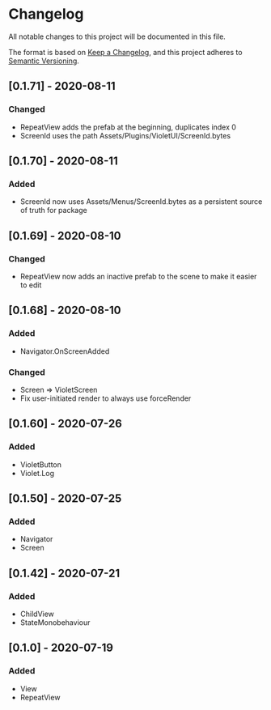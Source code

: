 # Changelog
All notable changes to this project will be documented in this file.

The format is based on [Keep a Changelog](https://keepachangelog.com/en/1.0.0/),
and this project adheres to [Semantic Versioning](https://semver.org/spec/v2.0.0.html).

## [0.1.71] - 2020-08-11

### Changed
- RepeatView adds the prefab at the beginning, duplicates index 0
- ScreenId uses the path Assets/Plugins/VioletUI/ScreenId.bytes

## [0.1.70] - 2020-08-11

### Added
- ScreenId now uses Assets/Menus/ScreenId.bytes as a persistent source of truth for package

## [0.1.69] - 2020-08-10

### Changed
- RepeatView now adds an inactive prefab to the scene to make it easier to edit

## [0.1.68] - 2020-08-10

### Added
- Navigator.OnScreenAdded

### Changed
- Screen => VioletScreen
- Fix user-initiated render to always use forceRender

## [0.1.60] - 2020-07-26

### Added
- VioletButton
- Violet.Log

## [0.1.50] - 2020-07-25

### Added
- Navigator
- Screen

## [0.1.42] - 2020-07-21

### Added
- ChildView
- StateMonobehaviour

## [0.1.0] - 2020-07-19

### Added
- View
- RepeatView